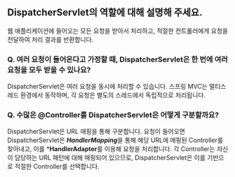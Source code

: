 ## DispatcherServlet의 역할에 대해 설명해 주세요.
웹 애플리케이션에 들어오는 모든 요청을 받아서 처리하고, 적절한 컨트롤러에게 요청을 전달하여 처리 결과를 반환합니다.

### Q. 여러 요청이 들어온다고 가정할 때, DispatcherServlet은 한 번에 여러 요청을 모두 받을 수 있나요?
DispatcherServlet은 여러 요청을 동시에 처리할 수 있습니다. 스프링 MVC는 멀티스레드 환경에서 동작하며, 각 요청은 별도의 스레드에서 독립적으로 처리됩니다.

### Q. 수많은 @Controller를 DispatcherServlet은 어떻게 구분할까요?
DispatcherServlet은 URL 매핑을 통해 구분합니다. 요청이 들어오면 DispatcherServlet은 ***HandlerMapping***을 통해 해당 URL에 매핑된 Controller를 찾아내고, 이를 ***HandlerAdapter**를 이용해 요청을 처리합니다. 각 Controller는 자신이 담당하는 URL 패턴에 대해 매핑되어 있으므로, DispatcherServlet은 이를 기반으로 적절한 Controller를 선택합니다.
